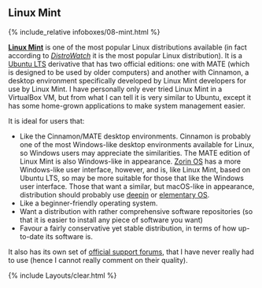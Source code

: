 ## Linux Mint
{% include_relative infoboxes/08-mint.html %}

[**Linux Mint**](https://linuxmint.com/) is one of the most popular Linux distributions available (in fact according to [*DistroWatch*](http://distrowatch.com/) it is the most popular Linux distribution). It is a [Ubuntu LTS](#ubuntu) derivative that has two official editions: one with MATE (which is designed to be used by older computers) and another with Cinnamon, a desktop environment specifically developed by Linux Mint developers for use by Linux Mint. I have personally only ever tried Linux Mint in a VirtualBox VM, but from what I can tell it is very similar to Ubuntu, except it has some home-grown applications to make system management easier.

It is ideal for users that:

* Like the Cinnamon/MATE desktop environments. Cinnamon is probably one of the most Windows-like desktop environments available for Linux, so Windows users may appreciate the similarities. The MATE edition of Linux Mint is also Windows-like in appearance. [Zorin OS](http://zorinos.com/) has a more Windows-like user interface, however, and is, like Linux Mint, based on Ubuntu LTS, so may be more suitable for those that like the Windows user interface. Those that want a similar, but macOS-like in appearance, distribution should probably use [deepin](#deepin) or [elementary OS](https://elementary.io/). 
* Like a beginner-friendly operating system.
* Want a distribution with rather comprehensive software repositories (so that it is easier to install any piece of software you want)
* Favour a fairly conservative yet stable distribution, in terms of how up-to-date its software is.

It also has its own set of [official support forums](https://forums.linuxmint.com/), that I have never really had to use (hence I cannot really comment on their quality). 

{% include Layouts/clear.html %}
